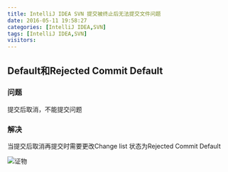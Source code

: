 ```yaml
---
title: IntelliJ IDEA SVN 提交被终止后无法提交文件问题
date: 2016-05-11 19:58:27
categories: [IntelliJ IDEA,SVN]
tags: [IntelliJ IDEA,SVN]
visitors:
---
```

## Default和Rejected Commit Default
### 问题
提交后取消，不能提交问题
### 解决
当提交后取消再提交时需要更改Change list 状态为Rejected Commit Default
<!-- more -->
![证物](http://yuanzi.info/images/Default.PNG)

